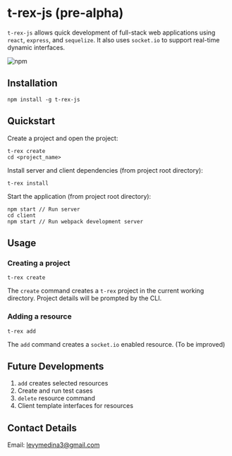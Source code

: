 # t-rex-js (pre-alpha)
```t-rex-js``` allows quick development of full-stack web applications using ```react```, ```express```, and ```sequelize```. It also uses ```socket.io``` to support real-time dynamic interfaces.

![npm](https://img.shields.io/npm/v/npm.svg?style=flat-square)

## Installation
```
npm install -g t-rex-js
```
## Quickstart
Create a project and open the project:
```
t-rex create
cd <project_name>
```
Install server and client dependencies (from project root directory):
```
t-rex install
```
Start the application (from project root directory):
```
npm start // Run server
cd client
npm start // Run webpack development server
```
## Usage
### Creating a project
```
t-rex create
```
The `create` command creates a `t-rex` project in the current working directory. Project details will be prompted by the CLI.

### Adding a resource
```
t-rex add
```
The `add` command creates a `socket.io` enabled resource. (To be improved)


## Future Developments
1. `add` creates selected resources
2. Create and run test cases
3. `delete` resource command
4. Client template interfaces for resources

## Contact Details
Email: levymedina3@gmail.com

